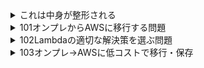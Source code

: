 <details>
<summary>これは中身が整形される</summary>

1. 野菜**A**の皮を剥く。
2. 乱切りにする。
3. 調味料**B**と合わせて炒める。
    - `火傷`に注意。
</details>

<details>
<summary>101オンプレからAWSに移行する問題</summary>

## 問題
- 受信リクエストを処理するオンプレ コンテナ化されたアプリをホストしている
- 最小限の開発労力＆コード変更でAWSに移行し、オーバーヘッドは最小限にしたい
### 選択肢
#### 1. Amazon ECS+Fargate+ALB→これが正解
<details>
<summary>Amazon ECS:コンテナをいい感じに管理してくれるサービス</summary>

[Qiitaの記事へのリンク](https://qiita.com/K5K/items/0d8dbdb39fbb0375e2bd)
</details>

#### 2. 2つのEC2インスタンス+ALB
EC2インスタンスの構築+運用に労力がかかるので不正解
#### 3. サポートされているいずれかの言語+付加をサポートするLambda+APIGateway
関数のコード作成に労力がかかるので不正解
#### 4. AWS ParallelClusterのHPCソリューション
アプリケーションをAWS ParallelClusterに移行すると手間がかかるので不正解
<details>
<summary>AWS ParallelCluster</summary>
Amazon Web Services (AWS) 上で高性能コンピューティング (HPC) クラスターを簡単に作成、管理、運用するためのオープンソースツール。大量のデータの複雑な計算をするツール  

[詳細はこちら](https://aws.amazon.com/jp/hpc/parallelcluster/)
</details>

<details>
<summary>クラスター</summary>
複数のコンピュータが集まって1つのコンピュータっぽく振る舞っているシステムのこと。
</details>

</details>

<details>
<summary>102Lambdaの適切な解決策を選ぶ問題</summary>

## 問題
- Lambda関数呼び出すアプリケーション　毎分800回 Amazon Aurora MySQL DBにアクセス
- アクセス増加によりタイムアウト→データベース・過負荷状態でなく・CPU・メモリ・ディスクアクセス低い値を示している→適切な解決策示してほしい

### 選択肢
#### 1. プロキシを構築→Lambda関数をプロキシに接続するようにする→正解
プールと再利用を行う。Lambda関数のようなサーバレスアプリケーションで頻繁に新しい接続必要になった時特に有効。
再利用→アクセスしたことがあるものには再利用される

<details>
<summary>プロキシ</summary>

ホームページを見るときに使うソフト（Webブラウザ）の身代わりになってホームページにアクセスしてくれるコンピュータのこと

[プロキシとは](https://wa3.i-3-i.info/word1752.html)
</details>

<details>
<summary>プール</summary>

「今すぐには使わないけど、近いうちに使いそうだぞ」なものを、あらかじめ準備して、一時的に溜めておく仕組み

[プールとは](https://wa3.i-3-i.info/word18163.html)
</details>

#### 2. Elasti Cash Radis +Lambda関数をElasti Cash Radis にする
キャッシュによってアクセス頻度を減らすことはできるが、データベースが過負荷ではないといってるので不正解

<details>
<summary>Amazon ElastiCache</summary>

セットアップ、運用や拡張が簡単にできるマネージド型インメモリキャッシュサービスです。超高速な２つのエンジン（memcachedとRedis）
キャッシュの目的は、データを保管しているストレージにアクセスする回数を減らすことによって、データ取得のパフォーマンスをアップ

[Amazon ElastiCacheとは](https://www.sunnycloud.jp/column/20210428-01/)
</details>

#### 3. AuroraMySQLのノードの許容量を上げる
データベース過負荷でないといってるので不正解。

<details>
<summary>AuroraMySQLのノードの許容量を上げる</summary>

Auroraクラスタ内の個々のノード（インスタンス）のパフォーマンスやリソース（CPU、メモリ、ストレージなど）を増加させること
</details>

#### 4. レプリカをリーダーノードにし、書き込みエンドポイントでなく、データの読み込みエンドポイントに接続
読み取り負荷を分散させることができるが、データベースの過負荷でないので不正解
</details>

<details>
<summary>103オンプレ→AWSに低コストで移行・保存</summary>

## 問題
- 700TBのバックアップデータ　ネットワークストレージに保存
- 7年保存する必要あり　オンプレ→AWSに配置　1ヶ月以内に移行完了
- 公衆インターネット接続　500mps提供→低いコスト＆移行・保存したい
### 選択肢
#### 1. DataSync
700TBの転送だと容量大きい→不正解
<details>
<summary>DataSync</summary>

データ移行を簡素化し、ストレージサービスとの間で、ファイルまたはオブジェクトのデータを迅速、簡単、かつ安全に転送できるようにするオンラインデータ移動および検出サービス
[引用元](https://docs.aws.amazon.com/ja_jp/datasync/latest/userguide/what-is-datasync.html)
</details>

#### 2. Directconnect
Directconnect　AWS‐オンプレを専用線でつなぐサービス　導入に時間かかる+大量のデータ転送に時間かかる→不正解

#### 3. VPN接続して、S3用のAWSPrivatelink
大量のデータ転送には適さない&直接、Glacierに移行はできないのでライフサイクルポリシーを使用する必要あり→不正解
 
<details>
<summary>AWS PrivateLink</summary>
インターネット接続せずにプライベート接続ができるサービス

[詳細はこちら](https://business.ntt-east.co.jp/content/cloudsolution/column-83.html)
</details>

#### 4. Snowballデバイス+ライフサイクルポリシーS3Glacierに移行
700TBの大容量のデータ転送可能+S3からS3Glacierに移行することで低コスト実現→正解
</details>
